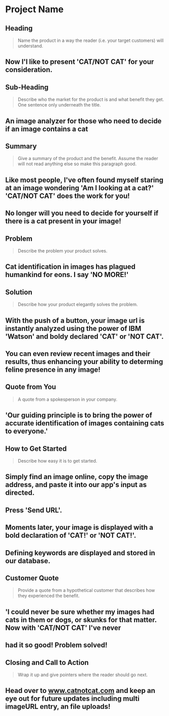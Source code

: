 # Project Name

<!--
> This material was originally posted [here](http://www.quora.com/What-is-Amazons-approach-to-product-development-and-product-management). It is reproduced here for posterities sake.

There is an approach called "working backwards" that is widely used at Amazon. They work backwards from the customer, rather than starting with an idea for a product and trying to bolt customers onto it. While working backwards can be applied to any specific product decision, using this approach is especially important when developing new products or features.

For new initiatives a product manager typically starts by writing an internal press release announcing the finished product. The target audience for the press release is the new/updated product's customers, which can be retail customers or internal users of a tool or technology. Internal press releases are centered around the customer problem, how current solutions (internal or external) fail, and how the new product will blow away existing solutions.

If the benefits listed don't sound very interesting or exciting to customers, then perhaps they're not (and shouldn't be built). Instead, the product manager should keep iterating on the press release until they've come up with benefits that actually sound like benefits. Iterating on a press release is a lot less expensive than iterating on the product itself (and quicker!).

If the press release is more than a page and a half, it is probably too long. Keep it simple. 3-4 sentences for most paragraphs. Cut out the fat. Don't make it into a spec. You can accompany the press release with a FAQ that answers all of the other business or execution questions so the press release can stay focused on what the customer gets. My rule of thumb is that if the press release is hard to write, then the product is probably going to suck. Keep working at it until the outline for each paragraph flows.

Oh, and I also like to write press-releases in what I call "Oprah-speak" for mainstream consumer products. Imagine you're sitting on Oprah's couch and have just explained the product to her, and then you listen as she explains it to her audience. That's "Oprah-speak", not "Geek-speak".

Once the project moves into development, the press release can be used as a touchstone; a guiding light. The product team can ask themselves, "Are we building what is in the press release?" If they find they're spending time building things that aren't in the press release (overbuilding), they need to ask themselves why. This keeps product development focused on achieving the customer benefits and not building extraneous stuff that takes longer to build, takes resources to maintain, and doesn't provide real customer benefit (at least not enough to warrant inclusion in the press release).
 -->

## Heading

> Name the product in a way the reader (i.e. your target customers) will understand.

## Now I'l like to present 'CAT/NOT CAT' for your consideration.

## Sub-Heading

> Describe who the market for the product is and what benefit they get. One sentence only underneath the title.

## An image analyzer for those who need to decide if an image contains a cat

## Summary

> Give a summary of the product and the benefit. Assume the reader will not read anything else so make this paragraph good.

## Like most people, I've often found myself staring at an image wondering 'Am I looking at a cat?' 'CAT/NOT CAT' does the work for you!

## No longer will you need to decide for yourself if there is a cat present in your image!

## Problem

> Describe the problem your product solves.

## Cat identification in images has plagued humankind for eons. I say 'NO MORE!'

## Solution

> Describe how your product elegantly solves the problem.

## With the push of a button, your image url is instantly analyzed using the power of IBM 'Watson' and boldy declared 'CAT' or 'NOT CAT'.

## You can even review recent images and their results, thus enhancing your ability to determing feline presence in any image!

## Quote from You

> A quote from a spokesperson in your company.

## 'Our guiding principle is to bring the power of accurate identification of images containing cats to everyone.'

## How to Get Started

> Describe how easy it is to get started.

## Simply find an image online, copy the image address, and paste it into our app's input as directed.

## Press 'Send URL'.

## Moments later, your image is displayed with a bold declaration of 'CAT!' or 'NOT CAT!'.

## Defining keywords are displayed and stored in our database.

## Customer Quote

> Provide a quote from a hypothetical customer that describes how they experienced the benefit.

## 'I could never be sure whether my images had cats in them or dogs, or skunks for that matter. Now with 'CAT/NOT CAT' I've never

## had it so good! Problem solved!

## Closing and Call to Action

> Wrap it up and give pointers where the reader should go next.

## Head over to www.catnotcat.com and keep an eye out for future updates including multi imageURL entry, an file uploads!
